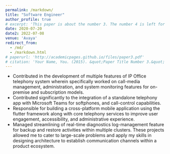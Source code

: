 ```yaml
---
permalink: /markdown/
title: "Software Engineer"
author_profile: true
# excerpt: 'This paper is about the number 3. The number 4 is left for future work.'
date: 2020-07-20
date2: 2022-07-08
venue: 'Avaya'
redirect_from: 
  - /md/
  - /markdown.html
# paperurl: 'http://academicpages.github.io/files/paper3.pdf'
# citation: 'Your Name, You. (2015). &quot;Paper Title Number 3.&quot; <i>Journal 1</i>. 1(3).'
---
```

* Contributed in the development of multiple features of IP Office telephony system wherein specifically worked on call-media management, administration, and system monitoring features for on-premise and subscription models. 
* Contributed significantly to the integration of a standalone telephony app with Microsoft Teams for softphones, and call-control capabilities.
* Responsible for building a cross-platform mobile application using the flutter framework along with core telephony services to improve user engagement, accessibility, and administrative experience. 
* Managed streamlining of real-time diagnostics log-management feature for backup and restore activities within multiple clusters.
These projects allowed me to cater to large-scale problems and apply my skills in designing architecture to establish communication channels within a product ecosystem.
